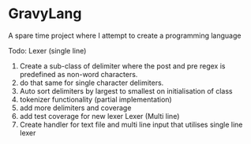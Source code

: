 # GravyLang
A spare time project where I attempt to create a programming language

Todo:
Lexer (single line)
  1. Create a sub-class of delimiter where the post and pre regex is predefined as non-word characters.
  2. do that same for single character delimiters.
  3. Auto sort delimiters by largest to smallest on initialisation of class
  4. tokenizer functionality (partial implementation)
  5. add more delimiters and coverage
  6. add test coverage for new lexer
Lexer (Multi line)
  1. Create handler for text file and multi line input that utilises single line lexer
